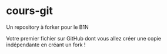 # cours-git
Un repository à forker pour le B1N


Votre premier fichier sur GitHub dont vous allez créer une copie indépendante en créant un fork !
